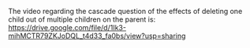 The video regarding the cascade question of the effects of deleting one child out of multiple children on the parent is: https://drive.google.com/file/d/1Ik3-mihMCTR79ZKJoDQL_t4d33_fa0bs/view?usp=sharing
